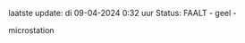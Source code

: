 laatste update: 
di 09-04-2024  0:32   uur 
Status: FAALT - geel - 
<div class="service Y">microstation</div>